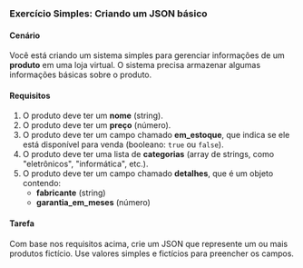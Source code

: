 ### **Exercício Simples: Criando um JSON básico**

#### **Cenário**
Você está criando um sistema simples para gerenciar informações de um **produto** em uma loja virtual. O sistema precisa armazenar algumas informações básicas sobre o produto.

#### **Requisitos**
1. O produto deve ter um **nome** (string).
2. O produto deve ter um **preço** (número).
3. O produto deve ter um campo chamado **em_estoque**, que indica se ele está disponível para venda (booleano: `true` ou `false`).
4. O produto deve ter uma lista de **categorias** (array de strings, como "eletrônicos", "informática", etc.).
5. O produto deve ter um campo chamado **detalhes**, que é um objeto contendo:
   - **fabricante** (string)
   - **garantia_em_meses** (número)

#### **Tarefa**
Com base nos requisitos acima, crie um JSON que represente um ou mais produtos fictício. Use valores simples e fictícios para preencher os campos.
